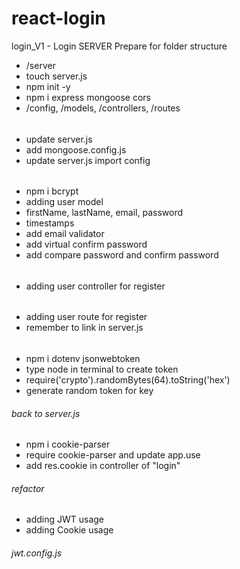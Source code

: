 # react-login
login_V1 - Login SERVER
Prepare for folder structure
- /server
- touch server.js
- npm init -y
- npm i express mongoose cors
- /config, /models, /controllers, /routes
######
- update server.js
- add mongoose.config.js
- update server.js import config
######
- npm i bcrypt
- adding user model
- firstName, lastName, email, password
- timestamps
- add email validator
- add virtual confirm password
- add compare password and confirm password
######
- adding user controller for register
######
- adding user route for register
- remember to link in server.js
######
- npm i dotenv jsonwebtoken
- type node in terminal to create token
- require('crypto').randomBytes(64).toString('hex')
- generate random token for key
###### back to server.js
- npm i cookie-parser
- require cookie-parser and update app.use
- add res.cookie in controller of "login"
###### refactor
- adding JWT usage
- adding Cookie usage
###### jwt.config.js
